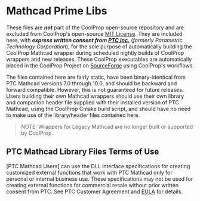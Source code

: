 Mathcad Prime Libs
==================

These files are **_not_** part of the CoolProp open-source repository and are excluded from CoolProp's open-source [MIT License](https://github.com/CoolProp/CoolProp/blob/master/LICENSE).  They are included here, with **_express written consent from [PTC Inc.](https://www.ptc.com/en)_** (_formerly Parametric Technology Corporation_), for the sole purpose of automatically building the CoolProp Mathcad wrapper during scheduled nightly builds of CoolProp wrappers and new releases.  These CoolProp executables are automatically placed in the CoolProp Project on [SourceForge](https://sourceforge.net/projects/coolprop/) using CoolProp's workflows.

The files contained here are fairly static, have been binary-identical from PTC Mathcad versions 7.0 through 10.0, and should be backward and forward compatible.  However, this is not guaranteed for future releases.  Users building their own Mathcad wrappers should use their own library and companion header file supplied with their installed version of PTC Mathcad, using the CoolProp Cmake build script, and should have no need to make use of the library/header files contained here.

> NOTE: Wrappers for Legacy Mathcad are no longer built or supported by CoolProp.

PTC Mathcad Library Files Terms of Use
--------------------------------------

[PTC Mathcad Users] can use the DLL interface specifications for creating customized external functions that work with PTC Mathcad only for personal or internal business use. These specifications may not be used for creating external functions for commercial resale without prior written consent from PTC. See PTC Customer Agreement and [EULA](https://www.ptc.com/en/documents/legal-agreements/on-premise-license-agreements) for details.



